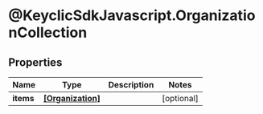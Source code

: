 # @KeyclicSdkJavascript.OrganizationCollection

## Properties
Name | Type | Description | Notes
------------ | ------------- | ------------- | -------------
**items** | [**[Organization]**](Organization.md) |  | [optional] 


